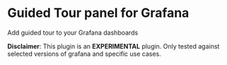 # Guided Tour panel for Grafana

Add guided tour to your Grafana dashboards

**Disclaimer**: This plugin is an **EXPERIMENTAL** plugin. Only tested against selected versions of grafana and specific use cases.
